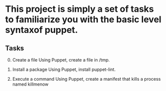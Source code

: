 
# This project is simply a set of tasks to familiarize you with the basic level syntaxof puppet.

## Tasks
0.  Create a file
Using Puppet, create a file in /tmp.

1. Install a package
Using Puppet, install puppet-lint.

2. Execute a command
Using Puppet, create a manifest that kills a process named killmenow